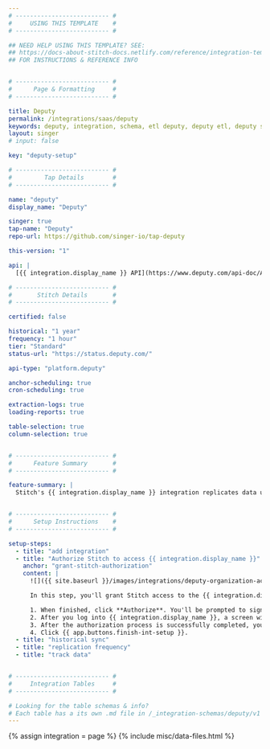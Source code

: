 ```yaml
---
# -------------------------- #
#     USING THIS TEMPLATE    #
# -------------------------- #

## NEED HELP USING THIS TEMPLATE? SEE:
## https://docs-about-stitch-docs.netlify.com/reference/integration-templates/saas/
## FOR INSTRUCTIONS & REFERENCE INFO


# -------------------------- #
#      Page & Formatting     #
# -------------------------- #

title: Deputy
permalink: /integrations/saas/deputy
keywords: deputy, integration, schema, etl deputy, deputy etl, deputy schema
layout: singer
# input: false

key: "deputy-setup"

# -------------------------- #
#         Tap Details        #
# -------------------------- #

name: "deputy"
display_name: "Deputy"

singer: true 
tap-name: "Deputy"
repo-url: https://github.com/singer-io/tap-deputy

this-version: "1"

api: |
  [{{ integration.display_name }} API](https://www.deputy.com/api-doc/API/Getting_Started){:target="new"}

# -------------------------- #
#       Stitch Details       #
# -------------------------- #

certified: false 

historical: "1 year"
frequency: "1 hour"
tier: "Standard"
status-url: "https://status.deputy.com/"

api-type: "platform.deputy"

anchor-scheduling: true
cron-scheduling: true

extraction-logs: true
loading-reports: true

table-selection: true
column-selection: true


# -------------------------- #
#      Feature Summary       #
# -------------------------- #

feature-summary: |
  Stitch's {{ integration.display_name }} integration replicates data using the {{ integration.api | flatify | strip }}. Refer to the [Schema](#schema) section for a list of objects available for replication.


# -------------------------- #
#      Setup Instructions    #
# -------------------------- #

setup-steps:
  - title: "add integration"
  - title: "Authorize Stitch to access {{ integration.display_name }}"
    anchor: "grant-stitch-authorization"
    content: |
      ![]({{ site.baseurl }}/images/integrations/deputy-organization-access.png){:align="right" style="margin-left: 15px; max-width: 300px;"}

      In this step, you'll grant Stitch access to the {{ integration.display_name }} organization you want to connect.

      1. When finished, click **Authorize**. You'll be prompted to sign into your {{ integration.display_name }} account if you aren't already.
      2. After you log into {{ integration.display_name }}, a screen with a list of your {{ integration.display_name }} organizations will display. Select the organization you want to connect to Stitch and click **Authorize**.
      3. After the authorization process is successfully completed, you'll be directed back to Stitch.
      4. Click {{ app.buttons.finish-int-setup }}.
  - title: "historical sync"
  - title: "replication frequency"
  - title: "track data"


# -------------------------- #
#     Integration Tables     #
# -------------------------- #

# Looking for the table schemas & info?
# Each table has a its own .md file in /_integration-schemas/deputy/v1
---
```

{% assign integration = page %}
{% include misc/data-files.html %}